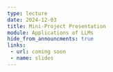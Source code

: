 ```yaml
---
type: lecture
date: 2024-12-03
title: Mini-Project Presentation
module: Applications of LLMs
hide_from_announcments: true
links: 
 - url: coming soon
 - name: slides
---
```

<!-- **Suggested Readings:** -->
<!-- - [Readings 1](coming_soon) -->
<!-- - [Readings 2](coming_soon) -->

